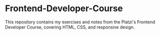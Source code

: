 # Frontend-Developer-Course
This repository contains my exercises and notes from the Platzi's Frontend Developer Course, covering HTML, CSS, and responsive design.

